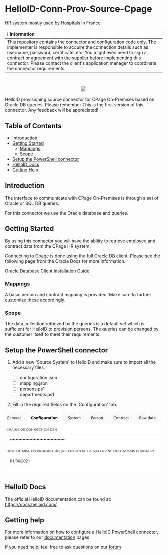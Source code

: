 # HelloID-Conn-Prov-Source-Cpage
HR system mostly used by Hospitals in France

| :information_source: Information |
|:---------------------------|
| This repository contains the connector and configuration code only. The implementer is responsible to acquire the connection details such as username, password, certificate, etc. You might even need to sign a contract or agreement with the supplier before implementing this connector. Please contact the client's application manager to coordinate the connector requirements.       |
<br />
<p align="center">
  <img src="https://www.cpage.fr/app/uploads/2022/07/logo.svg" width="500">
</p>

HelloID provisioning source connector for CPage On-Premises based on Oracle DB queries.
Please remember This is the first version of this connector. Any feedback will be appreciated!

<!-- TABLE OF CONTENTS -->
## Table of Contents
* [Introduction](#introduction)
* [Getting Started](#getting-started)
  * [Mappings](#mappings)
  * [Scope](#scope)
* [Setup the PowerShell connector](#setup-the-powershell-connector)
* [HelloID Docs](#helloid-docs)
* [Getting Help](#getting-help)

## Introduction
The interface to communicate with CPage On-Premises is through a set of Oracle or SQL DB queries.

For this connector we use the Oracle database and queries.

<!-- GETTING STARTED -->
## Getting Started

By using this connector you will have the ability to retrieve employee and contract data from the CPage HR system.

Connecting to Cpage is done using the full Oracle DB client. 
Please see the following page from the Oracle Docs for more information.

[Oracle Database Client Installation Guide](https://docs.oracle.com/cd/E11882_01/install.112/e47959/install.htm#NTCLI1280)

### Mappings
A basic person and contract mapping is provided. Make sure to further customize these accordingly.

### Scope

The data collection retrieved by the queries is a default set which is sufficient for HelloID to provision persons.
The queries can be changed by the customer itself to meet their requirements.

<!-- USAGE EXAMPLES -->
## Setup the PowerShell connector

1. Add a new 'Source System' to HelloID and make sure to import all the necessary files.

    - [ ] configuration.json
    - [ ] mapping.json
    - [ ] persons.ps1
    - [ ] departments.ps1

2. Fill in the required fields on the 'Configuration' tab.

<p align="left">
  <img src="https://github.com/Tools4everBV/HelloID-Conn-Prov-Source-Cpage/raw/main/assets/config.png" width="500">
</p>

## HelloID Docs
The official HelloID documentation can be found at: https://docs.helloid.com/

## Getting help

For more information on how to configure a HelloID PowerShell connector, please refer to our [documentation](https://docs.helloid.com/hc/en-us/articles/360012557600-Configure-a-custom-PowerShell-source-system) pages

If you need help, feel free to ask questions on our [forum](https://forum.helloid.com)
